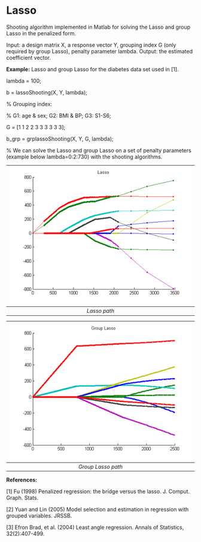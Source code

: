 # Lasso
Shooting algorithm implemented in Matlab for solving the Lasso and group Lasso in the penalized form.

Input: a design matrix X, a response vector Y, grouping index G (only required by group Lasso), penalty parameter lambda.
Output: the estimated coefficient vector.

<strong>Example:</strong>
Lasso and group Lasso for the diabetes data set used in [1].

lambda = 100;

b = lassoShooting(X, Y, lambda);

% Grouping index:

% G1: age & sex; G2: BMI & BP; G3: S1-S6;

G = [1 1 2 2 3 3 3 3 3 3];

b_grp = grplassoShooting(X, Y, G, lambda);

% We can solve the Lasso and group Lasso on a set of penalty parameters (example below lambda=0:2:730) with the shooting algorithms.

| ![Lasso](./img/LassoShooting.png) | 
|:--:| 
| *Lasso path* |

| ![Group Lasso](./img/grpLassoShooting.png) | 
|:--:| 
| *Group Lasso path* |

<strong>References:</strong>

[1] Fu (1998) Penalized regression: the bridge versus the lasso. J. Comput. Graph. Stats.

[2] Yuan and Lin (2005) Model selection and estimation in regression with grouped variables. JRSSB.

[3] Efron Brad, et al. (2004) Least angle regression. Annals of Statistics, 32(2):407-499.
